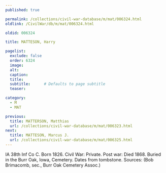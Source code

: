 ```yaml
---
published: true

permalink: /collections/civil-war-database/m/mat/006324.html
oldlink: /CivilWar/db/m/mat/006324.html

oldid: 006324

title: MATTESON, Harry

pagelist:
  exclude: false
  order: 6324
  image: 
  alt:
  caption:
  title:
  subtitle:      # Defaults to page subtitle
  teaser:

category: 
  - M 
  - MAT

previous:
  title: MATTERSON, Matthias
  url: /collections/civil-war-database/m/mat/006323.html  
next:
  title: MATTESON, Marcus J.
  url: /collections/civil-war-database/m/mat/006325.html   
---
```

IA 38th Inf Co C. Born 1826. Civil War: Private. Post war: Died 1868. Buried in the Burr Oak, Iowa, Cemetery. Dates from tombstone. Sources: (Bob Brimacomb, sec., Burr Oak Cemetery Assoc.)